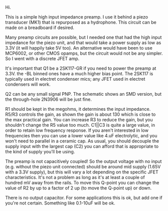 Hi.

This is a simple high input impedance preamp.  I use it behind a
piezo transducer (MK1) that is repurposed as a hydrophone.  This
circuit can be made on a breadboard if desired.

Many preamp circuits are possible, but I needed one that had the
high input impedance for the piezo unit, and that would take a power
supply as low as 3.3V (it will happily take 5V too).  An alternative
would have been to use MCP6002, or other CMOS opamps, but the
circuit would not be any simpler.  So I went with a discrete JFET amp.

It's important that Q1 be a 2SK117-GR if you need to power the
preamp at 3.3V.  the -BL binned ones have a much higher bias point.
The 2SK117 is typically used in electret condenser mics; any JFET
used in electret condensers will work.

Q2 can be any small signal PNP.  The schematic shows an SMD version,
but the through-hole 2N3906 will be just fine.

R1 should be kept in the megohms, it determines the input impedance.
R5/R3 controls the gain, as shown the gain is about 130 which is
close to the max practical gain.  You can increase R3 to reduce the
gain, but you shouldn't change the R5 value too much. C1||C3 is
quite a large value, in order to retain low frequency response.  If
you aren't interested in low frequencies then you can use a lower
value like 4.uF electrolytic, and you won't need to parallel in a
ceramic cap.  As usual, you should decouple the supply input with
the largest cap (C2) you can afford that is appropriate to the kind
of supply you'll be using.

The preamp is not capacitively coupled!  So the output voltage
with no input (e.g. without the piezo unit connected) should be
around mid supply (1.65V with a 3.3V supply), but this will vary a
lot depending on the specific JFET characteristics.  It's not a
problem as long as it's at least a couple of hundred mV away from
the rails.  To move this Q-point you can change the value of R2 by
up to a factor of 2 up (to move the Q-point up) or down.

There is no output capacitor.  For some applications this is ok, but
add one if you're not certain.  Something like 0.1-10uF will be ok.

